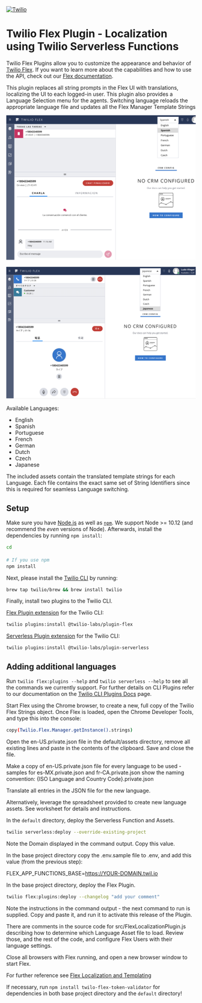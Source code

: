 <a  href="https://www.twilio.com">
<img  src="https://static0.twilio.com/marketing/bundles/marketing/img/logos/wordmark-red.svg"  alt="Twilio"  width="250"  />
</a>

# Twilio Flex Plugin - Localization using Twilio Serverless Functions

Twilio Flex Plugins allow you to customize the appearance and behavior of [Twilio Flex](https://www.twilio.com/flex). If you want to learn more about the capabilities and how to use the API, check out our [Flex documentation](https://www.twilio.com/docs/flex).

This plugin replaces all string prompts in the Flex UI with translations, localizing the UI to each logged-in user. This plugin also provides a Language Selection menu for the agents. Switching language reloads the appropriate language file and updates all the Flex Manager Template Strings

![Spanish](images/agentSpanish.png)

![Japanese](images/agentJapanese2tasks.png)

Available Languages:
* English
* Spanish
* Portuguese
* French
* German
* Dutch
* Czech
* Japanese

The included assets contain the translated template strings for each Language. Each file contains the exact same set of String Identifiers since this is required for seamless Language switching.

## Setup

Make sure you have [Node.js](https://nodejs.org) as well as [`npm`](https://npmjs.com). We support Node >= 10.12 (and recommend the _even_ versions of Node). Afterwards, install the dependencies by running `npm install`:

```bash
cd 

# If you use npm
npm install
```

Next, please install the [Twilio CLI](https://www.twilio.com/docs/twilio-cli/quickstart) by running:

```bash
brew tap twilio/brew && brew install twilio
```

Finally, install two plugins to the Twilio CLI.

[Flex Plugin extension](https://www.twilio.com/docs/flex/developer/plugins/cli/install) for the Twilio CLI:

```bash
twilio plugins:install @twilio-labs/plugin-flex
```

[Serverless Plugin extension](https://www.twilio.com/docs/labs/serverless-toolkit) for the Twilio CLI:

```bash
twilio plugins:install @twilio-labs/plugin-serverless
```

## Adding additional languages 

Run `twilio flex:plugins --help` and `twilio serverless --help` to see all the commands we currently support. For further details on CLI Plugins refer to our documentation on the [Twilio CLI Plugins Docs](https://www.twilio.com/docs/twilio-cli/plugins) page.

Start Flex using the Chrome browser, to create a new, full copy of the Twilio Flex Strings object.  Once Flex is loaded, open the Chrome Developer Tools, and type this into the console:

```bash
copy(Twilio.Flex.Manager.getInstance().strings)
```

Open the en-US.private.json file in the default/assets directory, remove all existing lines and paste in the contents of the clipboard.  Save and close the file.

Make a copy of en-US.private.json file for every language to be used - samples for es-MX.private.json and fr-CA.private.json show the naming convention: {ISO Language and Country Code}.private.json

Translate all entries in the JSON file for the new language.

Alternatively, leverage the spreadsheet provided to create new language assets. See worksheet for details and instructions.

In the `default` directory, deploy the Serverless Function and Assets.

```bash
twilio serverless:deploy --override-existing-project
```
Note the Domain displayed in the command output. Copy this value.

In the base project directory copy the .env.sample file to .env, and add this value (from the previous step):

FLEX_APP_FUNCTIONS_BASE=https://YOUR-DOMAIN.twil.io





In the base project directory, deploy the Flex Plugin.

```bash
twilio flex:plugins:deploy --changelog "add your comment"
```

Note the instructions in the command output - the next command to run is supplied.  Copy and paste it, and run it to activate this release of the Plugin.

There are comments in the source code for src/FlexLocalizationPlugin.js describing how to determine which Language Asset file to load.  Review those, and the rest of the code, and configure Flex Users with their language settings.

Close all browsers with Flex running, and open a new browser window to start Flex.

For further reference see [Flex Localization and Templating](https://www.twilio.com/docs/flex/developer/ui/localization-and-templating)

If necessary, run `npm install twilo-flex-token-validator` for dependencies in both base project directory and the `default` directory!
